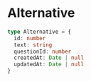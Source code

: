 # Alternative 
```typescript
type Alternative = {
  id: number
  text: string
  questionId: number
  createdAt: Date | null
  updatedAt: Date | null
}
```